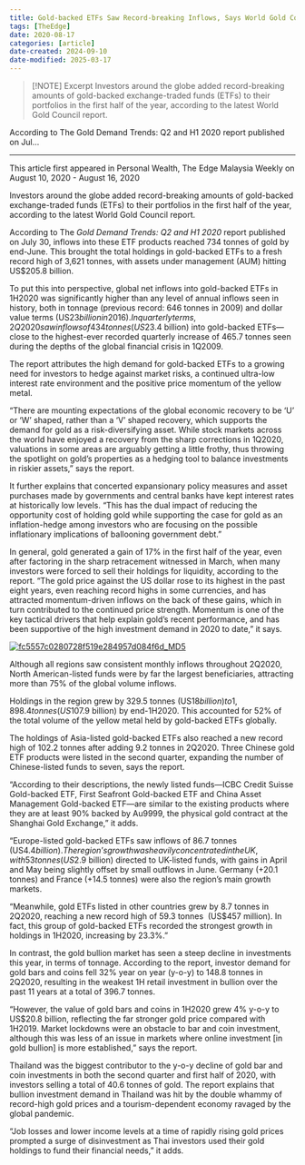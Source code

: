 ```yaml
---
title: Gold-backed ETFs Saw Record-breaking Inflows, Says World Gold Council
tags: [TheEdge]
date: 2020-08-17
categories: [article]
date-created: 2024-09-10
date-modified: 2025-03-17
---
```


> [!NOTE] Excerpt
> Investors around the globe added record-breaking amounts of gold-backed exchange-traded funds (ETFs) to their portfolios in the first half of the year, according to the latest World Gold Council report.

According to The Gold Demand Trends: Q2 and H1 2020 report published on Jul…

---

This article first appeared in Personal Wealth, The Edge Malaysia Weekly on August 10, 2020 - August 16, 2020

Investors around the globe added record-breaking amounts of gold-backed exchange-traded funds (ETFs) to their portfolios in the first half of the year, according to the latest World Gold Council report.

According to The _Gold Demand Trends: Q2 and H1 2020_ report published on July 30, inflows into these ETF products reached 734 tonnes of gold by end-June. This brought the total holdings in gold-backed ETFs to a fresh record high of 3,621 tonnes, with assets under management (AUM) hitting US$205.8 billion.

To put this into perspective, global net inflows into gold-backed ETFs in 1H2020 was significantly higher than any level of annual inflows seen in history, both in tonnage (previous record: 646 tonnes in 2009) and dollar value terms (US$23 billion in 2016). In quarterly terms, 2Q2020 saw inflows of 434 tonnes (US$23.4 billion) into gold-backed ETFs—close to the highest-ever recorded quarterly increase of 465.7 tonnes seen during the depths of the global financial crisis in 1Q2009.

The report attributes the high demand for gold-backed ETFs to a growing need for investors to hedge against market risks, a continued ultra-low interest rate environment and the positive price momentum of the yellow metal.

“There are mounting expectations of the global economic recovery to be ‘U’ or ‘W’ shaped, rather than a ‘V’ shaped recovery, which supports the demand for gold as a risk-diversifying asset. While stock markets across the world have enjoyed a recovery from the sharp corrections in 1Q2020, valuations in some areas are arguably getting a little frothy, thus throwing the spotlight on gold’s properties as a hedging tool to balance investments in riskier assets,” says the report.

It further explains that concerted expansionary policy measures and asset purchases made by governments and central banks have kept interest rates at historically low levels. “This has the dual impact of reducing the opportunity cost of holding gold while supporting the case for gold as an inflation-hedge among investors who are focusing on the possible inflationary implications of ballooning government debt.”

In general, gold generated a gain of 17% in the first half of the year, even after factoring in the sharp retracement witnessed in March, when many investors were forced to sell their holdings for liquidity, according to the report. “The gold price against the US dollar rose to its highest in the past eight years, even reaching record highs in some currencies, and has attracted momentum-driven inflows on the back of these gains, which in turn contributed to the continued price strength. Momentum is one of the key tactical drivers that help explain gold’s recent performance, and has been supportive of the high investment demand in 2020 to date,” it says.

[![fc5557c0280728f519e284957d084f6d_MD5](/media/fc5557c0280728f519e284957d084f6d_MD5.jpg)](https://assets.theedgemarkets.com/pictures/PW-3_TEM1331_theedgemarkets.jpg)

Although all regions saw consistent monthly inflows throughout 2Q2020, North American-listed funds were by far the largest beneficiaries, attracting more than 75% of the global volume inflows.

Holdings in the region grew by 329.5 tonnes (US$18 billion) to 1,898.4 tonnes (US$107.9 billion) by end-1H2020. This accounted for 52% of the total volume of the yellow metal held by gold-backed ETFs globally.

The holdings of Asia-listed gold-backed ETFs also reached a new record high of 102.2 tonnes after adding 9.2 tonnes in 2Q2020. Three Chinese gold ETF products were listed in the second quarter, expanding the number of Chinese-listed funds to seven, says the report.

“According to their descriptions, the newly listed funds—ICBC Credit Suisse Gold-backed ETF, First Seafront Gold-backed ETF and China Asset Management Gold-backed ETF—are similar to the existing products where they are at least 90% backed by Au9999, the physical gold contract at the Shanghai Gold Exchange,” it adds.

“Europe-listed gold-backed ETFs saw inflows of 86.7 tonnes (US$4.4 billion). The region’s growth was heavily concentrated in the UK, with 53 tonnes (US$2.9 billion) directed to UK-listed funds, with gains in April and May being slightly offset by small outflows in June. Germany (+20.1 tonnes) and France (+14.5 tonnes) were also the region’s main growth markets.

“Meanwhile, gold ETFs listed in other countries grew by 8.7 tonnes in 2Q2020, reaching a new record high of 59.3 tonnes  (US$457 million). In fact, this group of gold-backed ETFs recorded the strongest growth in holdings in 1H2020, increasing by 23.3%.”

In contrast, the gold bullion market has seen a steep decline in investments this year, in terms of tonnage. According to the report, investor demand for gold bars and coins fell 32% year on year (y-o-y) to 148.8 tonnes in 2Q2020, resulting in the weakest 1H retail investment in bullion over the past 11 years at a total of 396.7 tonnes.

“However, the value of gold bars and coins in 1H2020 grew 4% y-o-y to US$20.8 billion, reflecting the far stronger gold price compared with 1H2019. Market lockdowns were an obstacle to bar and coin investment, although this was less of an issue in markets where online investment \[in gold bullion\] is more established,” says the report.

Thailand was the biggest contributor to the y-o-y decline of gold bar and coin investments in both the second quarter and first half of 2020, with investors selling a total of 40.6 tonnes of gold. The report explains that bullion investment demand in Thailand was hit by the double whammy of record-high gold prices and a tourism-dependent economy ravaged by the global pandemic.

“Job losses and lower income levels at a time of rapidly rising gold prices prompted a surge of disinvestment as Thai investors used their gold holdings to fund their financial needs,” it adds.
